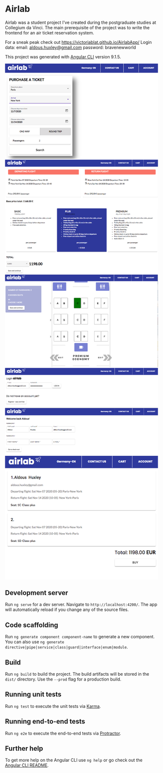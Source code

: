 # Airlab

Airlab was a student project I've created during the postgraduate studies at Collegium da Vinci. 
The main prerequisite of the project was to write the frontend for an air ticket reservation system. 

For a sneak peak check out https://victoriablat.github.io/AirlabApp/
Login data: 
email: aldous.huxley@gmail.com
    password: bravenewworld
    
This project was generated with [Angular CLI](https://github.com/angular/angular-cli) version 9.1.5.

![screencast langing page](airlab1.png)
![screencast options](airlab2.png)
![screencast choose seats](airlab3.png)
![screencast login](airlab4.png)
![screencast welcome user](airlab5.png)
![screencast confirm](airlab6.png)







## Development server

Run `ng serve` for a dev server. Navigate to `http://localhost:4200/`. The app will automatically reload if you change any of the source files.

## Code scaffolding

Run `ng generate component component-name` to generate a new component. You can also use `ng generate directive|pipe|service|class|guard|interface|enum|module`.

## Build

Run `ng build` to build the project. The build artifacts will be stored in the `dist/` directory. Use the `--prod` flag for a production build.

## Running unit tests

Run `ng test` to execute the unit tests via [Karma](https://karma-runner.github.io).

## Running end-to-end tests

Run `ng e2e` to execute the end-to-end tests via [Protractor](http://www.protractortest.org/).

## Further help

To get more help on the Angular CLI use `ng help` or go check out the [Angular CLI README](https://github.com/angular/angular-cli/blob/master/README.md).
